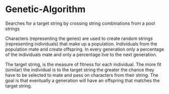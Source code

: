 # Genetic-Algorithm
Searches for a target string by crossing string combinations from a pool strings

Characters (representing the genes) are used to create random strings (representing individuals) that make up a population. Individuals from the population mate and create offspring. In every generation only a percentage of the individuals mate and only a percentage live to the next generation.

The target string, is the measure of fitness for each individual. The more fit (similar) the individual is to the target string the greater the chance they have to be selected to mate and pass on characters from their string. The goal is that eventually a generation will have an offspring that matches the target string.


